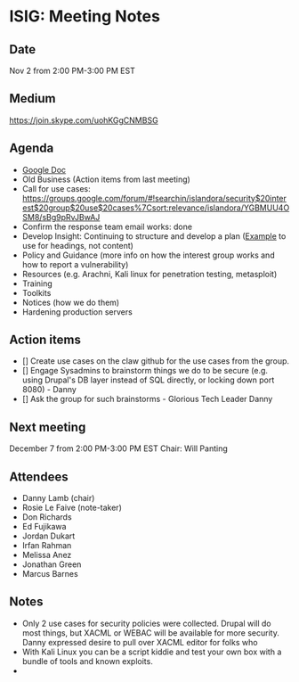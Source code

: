 # ISIG: Meeting Notes

## Date

Nov 2 from 2:00 PM-3:00 PM EST

## Medium

https://join.skype.com/uohKGgCNMBSG<br/>

## Agenda
* [Google Doc](https://docs.google.com/document/d/12TMwrTLVqJSTHVmH9GKM6lzB8KypKug2iSoC_aK2sUI/edit)
* Old Business (Action items from last meeting)
 * Call for use cases: https://groups.google.com/forum/#!searchin/islandora/security$20interest$20group$20use$20cases%7Csort:relevance/islandora/YGBMUU4OSM8/sBg9pRvJBwAJ
 * Confirm the response team email works: done
* Develop Insight: Continuing to structure and develop a plan ([Example](http://www.dss.mil/it/index.html) to use for headings, not content)
 * Policy and Guidance (more info on how the interest group works and how to report a vulnerability)
 * Resources (e.g. Arachni, Kali linux for penetration testing, metasploit)
 * Training
 * Toolkits
 * Notices (how we do them)
 * Hardening production servers
  


## Action items
* [] Create use cases on the claw github for the use cases from the group.
* [] Engage Sysadmins to brainstorm things we do to be secure (e.g. using Drupal's DB layer instead of SQL directly, or locking down port 8080) - Danny
* [] Ask the group for such brainstorms - Glorious Tech Leader Danny



## Next meeting
December 7 from 2:00 PM-3:00 PM EST 
Chair: Will Panting


## Attendees
* Danny Lamb (chair) 
* Rosie Le Faive (note-taker)
* Don Richards
* Ed Fujikawa
* Jordan Dukart
* Irfan Rahman
* Melissa Anez
* Jonathan Green
* Marcus Barnes

## Notes
* Only 2 use cases for security policies were collected. Drupal will do most things, but XACML or WEBAC will be available for more security. Danny expressed desire to pull over XACML editor for folks who 
* With Kali Linux you can be a script kiddie and test your own box with a bundle of tools and known exploits. 
* 
